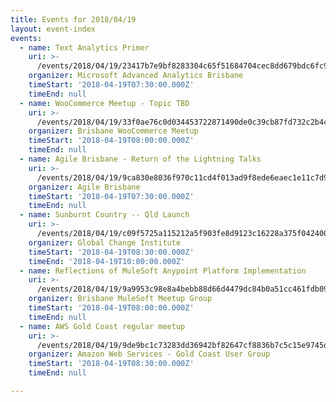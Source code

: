 ```yaml
---
title: Events for 2018/04/19
layout: event-index
events:
  - name: Text Analytics Primer
    uri: >-
      /events/2018/04/19/23417b7e9bf8283304c65f51684704cec8dd679bdc6fc936263c84c92d7869f2
    organizer: Microsoft Advanced Analytics Brisbane
    timeStart: '2018-04-19T07:30:00.000Z'
    timeEnd: null
  - name: WooCommerce Meetup - Topic TBD
    uri: >-
      /events/2018/04/19/33f0ae76c0d034453722871490de0c39cb87fd732c2b4c19761f1404374d1ee8
    organizer: Brisbane WooCommerce Meetup
    timeStart: '2018-04-19T08:00:00.000Z'
    timeEnd: null
  - name: Agile Brisbane - Return of the Lightning Talks
    uri: >-
      /events/2018/04/19/9ca830e8036f970c11cd4f013ad9f8ede6eaec1e11c7d916e8eb548f0851d892
    organizer: Agile Brisbane
    timeStart: '2018-04-19T07:30:00.000Z'
    timeEnd: null
  - name: Sunburnt Country -- Qld Launch
    uri: >-
      /events/2018/04/19/c09f5725a115212a5f903fe8d9123c16228a375f0424008f4e5b4eb8885ddaa6
    organizer: Global Change Institute
    timeStart: '2018-04-19T08:30:00.000Z'
    timeEnd: '2018-04-19T10:00:00.000Z'
  - name: Reflections of MuleSoft Anypoint Platform Implementation
    uri: >-
      /events/2018/04/19/9a9953c98e8a4bebb88d66d4479dc84b0a51cc461fdb09bf6214e42a88ca3dbe
    organizer: Brisbane MuleSoft Meetup Group
    timeStart: '2018-04-19T08:00:00.000Z'
    timeEnd: null
  - name: AWS Gold Coast regular meetup
    uri: >-
      /events/2018/04/19/9de9bc1c73283dd36942bf82647cf8836b7c5c15e9745df0af9916dac74c42df
    organizer: Amazon Web Services - Gold Coast User Group
    timeStart: '2018-04-19T08:30:00.000Z'
    timeEnd: null

---
```

